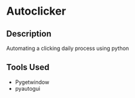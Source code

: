 # Autoclicker 

## Description

Automating a clicking daily process using python 

## Tools Used

- Pygetwindow
- pyautogui
